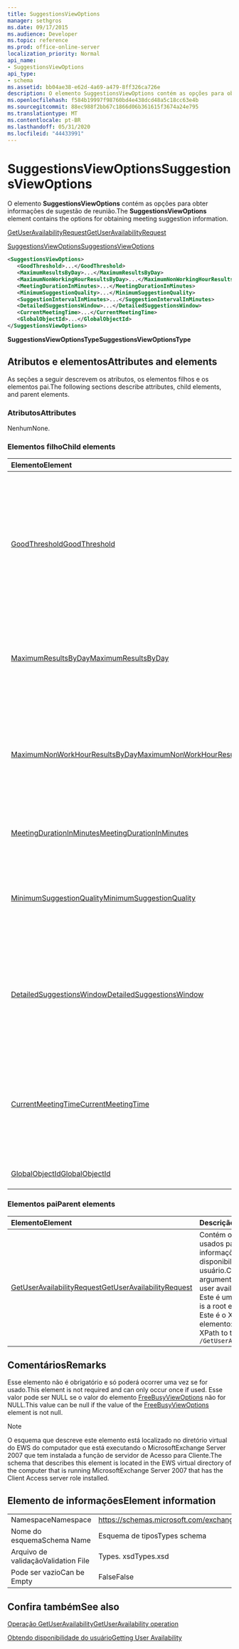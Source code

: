 ```yaml
---
title: SuggestionsViewOptions
manager: sethgros
ms.date: 09/17/2015
ms.audience: Developer
ms.topic: reference
ms.prod: office-online-server
localization_priority: Normal
api_name:
- SuggestionsViewOptions
api_type:
- schema
ms.assetid: bb04ae38-e62d-4a69-a479-8ff326ca726e
description: O elemento SuggestionsViewOptions contém as opções para obter informações de sugestão de reunião.
ms.openlocfilehash: f584b19997f98760bd4e438dcd48a5c18cc63e4b
ms.sourcegitcommit: 88ec988f2bb67c1866d06b361615f3674a24e795
ms.translationtype: MT
ms.contentlocale: pt-BR
ms.lasthandoff: 05/31/2020
ms.locfileid: "44433991"
---
```

# <a name="suggestionsviewoptions"></a><span data-ttu-id="856a5-103">SuggestionsViewOptions</span><span class="sxs-lookup"><span data-stu-id="856a5-103">SuggestionsViewOptions</span></span>

<span data-ttu-id="856a5-104">O elemento **SuggestionsViewOptions** contém as opções para obter informações de sugestão de reunião.</span><span class="sxs-lookup"><span data-stu-id="856a5-104">The **SuggestionsViewOptions** element contains the options for obtaining meeting suggestion information.</span></span> 
  
[<span data-ttu-id="856a5-105">GetUserAvailabilityRequest</span><span class="sxs-lookup"><span data-stu-id="856a5-105">GetUserAvailabilityRequest</span></span>](getuseravailabilityrequest.md)
  
[<span data-ttu-id="856a5-106">SuggestionsViewOptions</span><span class="sxs-lookup"><span data-stu-id="856a5-106">SuggestionsViewOptions</span></span>](suggestionsviewoptions.md)
  
```xml
<SuggestionsViewOptions>
   <GoodThreshold>...</GoodThreshold>
   <MaximumResultsByDay>...</MaximumResultsByDay>
   <MaximumNonWorkingHourResultsByDay>...</MaximumNonWorkingHourResultsByDay>
   <MeetingDurationInMinutes>...</MeetingDurationInMinutes>
   <MinimumSuggestionQuality>...</MinimumSuggestionQuality>
   <SuggestionIntervalInMinutes>...</SuggestionIntervalInMinutes>
   <DetailedSuggestionsWindow>...</DetailedSuggestionsWindow>
   <CurrentMeetingTime>...</CurrentMeetingTime>
   <GlobalObjectId>...</GlobalObjectId>
</SuggestionsViewOptions>
```

 <span data-ttu-id="856a5-107">**SuggestionsViewOptionsType**</span><span class="sxs-lookup"><span data-stu-id="856a5-107">**SuggestionsViewOptionsType**</span></span>
## <a name="attributes-and-elements"></a><span data-ttu-id="856a5-108">Atributos e elementos</span><span class="sxs-lookup"><span data-stu-id="856a5-108">Attributes and elements</span></span>

<span data-ttu-id="856a5-109">As seções a seguir descrevem os atributos, os elementos filhos e os elementos pai.</span><span class="sxs-lookup"><span data-stu-id="856a5-109">The following sections describe attributes, child elements, and parent elements.</span></span>
  
### <a name="attributes"></a><span data-ttu-id="856a5-110">Atributos</span><span class="sxs-lookup"><span data-stu-id="856a5-110">Attributes</span></span>

<span data-ttu-id="856a5-111">Nenhum</span><span class="sxs-lookup"><span data-stu-id="856a5-111">None.</span></span>
  
### <a name="child-elements"></a><span data-ttu-id="856a5-112">Elementos filho</span><span class="sxs-lookup"><span data-stu-id="856a5-112">Child elements</span></span>

|<span data-ttu-id="856a5-113">**Elemento**</span><span class="sxs-lookup"><span data-stu-id="856a5-113">**Element**</span></span>|<span data-ttu-id="856a5-114">**Descrição**</span><span class="sxs-lookup"><span data-stu-id="856a5-114">**Description**</span></span>|
|:-----|:-----|
|[<span data-ttu-id="856a5-115">GoodThreshold</span><span class="sxs-lookup"><span data-stu-id="856a5-115">GoodThreshold</span></span>](goodthreshold.md) <br/> |<span data-ttu-id="856a5-116">Especifica a porcentagem de participantes que devem ter o período de tempo aberto para que o período de tempo se qualifique como bom horário de reunião.</span><span class="sxs-lookup"><span data-stu-id="856a5-116">Specifies the percentage of attendees that must have the time period open for the time period to qualify as a good suggested meeting time.</span></span>  <br/> |
|[<span data-ttu-id="856a5-117">MaximumResultsByDay</span><span class="sxs-lookup"><span data-stu-id="856a5-117">MaximumResultsByDay</span></span>](maximumresultsbyday.md) <br/> |<span data-ttu-id="856a5-118">Especifica o número de horas de reunião sugeridas por dia retornado na resposta.</span><span class="sxs-lookup"><span data-stu-id="856a5-118">Specifies the number of suggested meeting times per day returned in the response.</span></span>  <br/> |
|[<span data-ttu-id="856a5-119">MaximumNonWorkHourResultsByDay</span><span class="sxs-lookup"><span data-stu-id="856a5-119">MaximumNonWorkHourResultsByDay</span></span>](maximumnonworkhourresultsbyday.md) <br/> |<span data-ttu-id="856a5-120">Especifica o número de resultados sugeridos para horários de reuniões fora de horas de trabalho normais por dia.</span><span class="sxs-lookup"><span data-stu-id="856a5-120">Specifies the number of suggested results for meeting times outside regular working hours per day.</span></span>  <br/> |
|[<span data-ttu-id="856a5-121">MeetingDurationInMinutes</span><span class="sxs-lookup"><span data-stu-id="856a5-121">MeetingDurationInMinutes</span></span>](meetingdurationinminutes.md) <br/> |<span data-ttu-id="856a5-122">Especifica a duração da reunião a ser sugerida.</span><span class="sxs-lookup"><span data-stu-id="856a5-122">Specifies the length of the meeting to be suggested.</span></span>  <br/> |
|[<span data-ttu-id="856a5-123">MinimumSuggestionQuality</span><span class="sxs-lookup"><span data-stu-id="856a5-123">MinimumSuggestionQuality</span></span>](minimumsuggestionquality.md) <br/> |<span data-ttu-id="856a5-124">Especifica a qualidade das sugestões de reunião a serem retornadas na resposta.</span><span class="sxs-lookup"><span data-stu-id="856a5-124">Specifies the quality of meeting suggestions to be returned in the response.</span></span>  <br/> |
|[<span data-ttu-id="856a5-125">DetailedSuggestionsWindow</span><span class="sxs-lookup"><span data-stu-id="856a5-125">DetailedSuggestionsWindow</span></span>](detailedsuggestionswindow.md) <br/> |<span data-ttu-id="856a5-126">Identifica o período de tempo que é consultado para informações detalhadas sobre os horários de reunião sugeridos.</span><span class="sxs-lookup"><span data-stu-id="856a5-126">Identifies the time span that is queried for detailed information about suggested meeting times.</span></span>  <br/> |
|[<span data-ttu-id="856a5-127">CurrentMeetingTime</span><span class="sxs-lookup"><span data-stu-id="856a5-127">CurrentMeetingTime</span></span>](currentmeetingtime.md) <br/> |<span data-ttu-id="856a5-128">Representa a hora de início de uma reunião que você deseja atualizar com os resultados de tempo de reunião sugeridos.</span><span class="sxs-lookup"><span data-stu-id="856a5-128">Represents the start time of a meeting that you want to update with the suggested meeting time results.</span></span>  <br/> |
|[<span data-ttu-id="856a5-129">GlobalObjectId</span><span class="sxs-lookup"><span data-stu-id="856a5-129">GlobalObjectId</span></span>](globalobjectid.md) <br/> |<span data-ttu-id="856a5-130">Esse elemento não é usado.</span><span class="sxs-lookup"><span data-stu-id="856a5-130">This element is not used.</span></span>  <br/> |
   
### <a name="parent-elements"></a><span data-ttu-id="856a5-131">Elementos pai</span><span class="sxs-lookup"><span data-stu-id="856a5-131">Parent elements</span></span>

|<span data-ttu-id="856a5-132">**Elemento**</span><span class="sxs-lookup"><span data-stu-id="856a5-132">**Element**</span></span>|<span data-ttu-id="856a5-133">**Descrição**</span><span class="sxs-lookup"><span data-stu-id="856a5-133">**Description**</span></span>|
|:-----|:-----|
|[<span data-ttu-id="856a5-134">GetUserAvailabilityRequest</span><span class="sxs-lookup"><span data-stu-id="856a5-134">GetUserAvailabilityRequest</span></span>](getuseravailabilityrequest.md) <br/> |<span data-ttu-id="856a5-135">Contém os argumentos usados para obter informações de disponibilidade do usuário.</span><span class="sxs-lookup"><span data-stu-id="856a5-135">Contains the arguments used to obtain user availability information.</span></span> <span data-ttu-id="856a5-136">Este é um elemento raiz.</span><span class="sxs-lookup"><span data-stu-id="856a5-136">This is a root element.</span></span>  <br/> <span data-ttu-id="856a5-137">Este é o XPath para este elemento:</span><span class="sxs-lookup"><span data-stu-id="856a5-137">The following is the XPath to this element:</span></span>  <br/>  `/GetUserAvailabilityRequest` <br/> |
   
## <a name="remarks"></a><span data-ttu-id="856a5-138">Comentários</span><span class="sxs-lookup"><span data-stu-id="856a5-138">Remarks</span></span>

<span data-ttu-id="856a5-139">Esse elemento não é obrigatório e só poderá ocorrer uma vez se for usado.</span><span class="sxs-lookup"><span data-stu-id="856a5-139">This element is not required and can only occur once if used.</span></span> <span data-ttu-id="856a5-140">Esse valor pode ser NULL se o valor do elemento [FreeBusyViewOptions](freebusyviewoptions.md) não for NULL.</span><span class="sxs-lookup"><span data-stu-id="856a5-140">This value can be null if the value of the [FreeBusyViewOptions](freebusyviewoptions.md) element is not null.</span></span> 
  
> [!NOTE]
> <span data-ttu-id="856a5-141">O esquema que descreve este elemento está localizado no diretório virtual do EWS do computador que está executando o MicrosoftExchange Server 2007 que tem instalada a função de servidor de Acesso para Cliente.</span><span class="sxs-lookup"><span data-stu-id="856a5-141">The schema that describes this element is located in the EWS virtual directory of the computer that is running MicrosoftExchange Server 2007 that has the Client Access server role installed.</span></span> 
  
## <a name="element-information"></a><span data-ttu-id="856a5-142">Elemento de informações</span><span class="sxs-lookup"><span data-stu-id="856a5-142">Element information</span></span>

|||
|:-----|:-----|
|<span data-ttu-id="856a5-143">Namespace</span><span class="sxs-lookup"><span data-stu-id="856a5-143">Namespace</span></span>  <br/> |https://schemas.microsoft.com/exchange/services/2006/types  <br/> |
|<span data-ttu-id="856a5-144">Nome do esquema</span><span class="sxs-lookup"><span data-stu-id="856a5-144">Schema Name</span></span>  <br/> |<span data-ttu-id="856a5-145">Esquema de tipos</span><span class="sxs-lookup"><span data-stu-id="856a5-145">Types schema</span></span>  <br/> |
|<span data-ttu-id="856a5-146">Arquivo de validação</span><span class="sxs-lookup"><span data-stu-id="856a5-146">Validation File</span></span>  <br/> |<span data-ttu-id="856a5-147">Types. xsd</span><span class="sxs-lookup"><span data-stu-id="856a5-147">Types.xsd</span></span>  <br/> |
|<span data-ttu-id="856a5-148">Pode ser vazio</span><span class="sxs-lookup"><span data-stu-id="856a5-148">Can be Empty</span></span>  <br/> |<span data-ttu-id="856a5-149">False</span><span class="sxs-lookup"><span data-stu-id="856a5-149">False</span></span>  <br/> |
   
## <a name="see-also"></a><span data-ttu-id="856a5-150">Confira também</span><span class="sxs-lookup"><span data-stu-id="856a5-150">See also</span></span>



[<span data-ttu-id="856a5-151">Operação GetUserAvailability</span><span class="sxs-lookup"><span data-stu-id="856a5-151">GetUserAvailability operation</span></span>](getuseravailability-operation.md)


[<span data-ttu-id="856a5-152">Obtendo disponibilidade do usuário</span><span class="sxs-lookup"><span data-stu-id="856a5-152">Getting User Availability</span></span>](https://msdn.microsoft.com/library/d4133fcb-9b0f-4e6b-aadf-a389da83516a%28Office.15%29.aspx)

